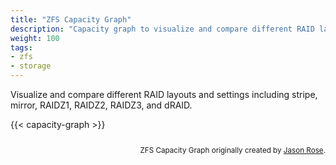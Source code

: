 ```yaml
---
title: "ZFS Capacity Graph"
description: "Capacity graph to visualize and compare different RAID layouts."
weight: 100
tags:
- zfs
- storage
---
```


Visualize and compare different RAID layouts and settings including stripe, mirror, RAIDZ1, RAIDZ2, RAIDZ3, and dRAID.

{{< capacity-graph >}}

<div style="text-align: right; font-size: smaller; padding-top: 1em;">
    ZFS Capacity Graph originally created by <a href="https://jro.io/graph/">Jason Rose</a>.
</div>

